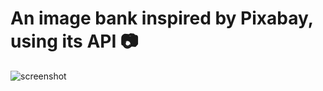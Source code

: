 <h1>An image bank inspired by Pixabay, using its API 📷</h1>

![screenshot](https://github.com/user-attachments/assets/4d0d1a98-49ef-42f8-8de3-b393fadb71fa)
